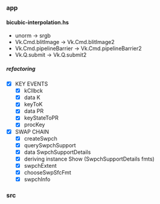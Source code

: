 ### app

#### bicubic-interpolation.hs

* unorm -> srgb
* Vk.Cmd.blitImage -> Vk.Cmd.blitImage2
* Vk.Cmd.pipelineBarrier -> Vk.Cmd.pipelineBarrier2
* Vk.Q.submit -> Vk.Q.submit2

##### refactoring

* [x] KEY EVENTS
	+ [x] kCllbck
	+ [x] data K
	+ [x] keyToK
	+ [x] data PR
	+ [x] keyStateToPR
	+ [x] procKey
* [x] SWAP CHAIN
	+ [x] createSwpch
	+ [x] querySwpchSupport
	+ [x] data SwpchSupportDetails
	+ [x] deriving instance Show (SwpchSupportDetails fmts)
	+ [x] swpchExtent
	+ [x] chooseSwpSfcFmt
	+ [x] swpchInfo

### src
